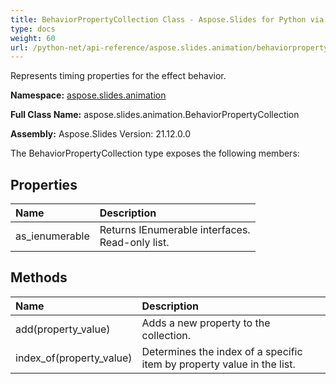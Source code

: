 ```yaml
---
title: BehaviorPropertyCollection Class - Aspose.Slides for Python via .NET - API Reference
type: docs
weight: 60
url: /python-net/api-reference/aspose.slides.animation/behaviorpropertycollection/
---
```


Represents timing properties for the effect behavior.

**Namespace:** [aspose.slides.animation](/python-net/api-reference/aspose.slides.animation/)

**Full Class Name:** aspose.slides.animation.BehaviorPropertyCollection

**Assembly:**  Aspose.Slides Version: 21.12.0.0

The BehaviorPropertyCollection type exposes the following members:
## **Properties**
|**Name**|**Description**|
| :- | :- |
|as_ienumerable|Returns IEnumerable interfaces.<br/>            Read-only list.|
## **Methods**
|**Name**|**Description**|
| :- | :- |
|add(property_value)|Adds a new property to the collection.|
|index_of(property_value)|Determines the index of a specific item by property value in the list.|
